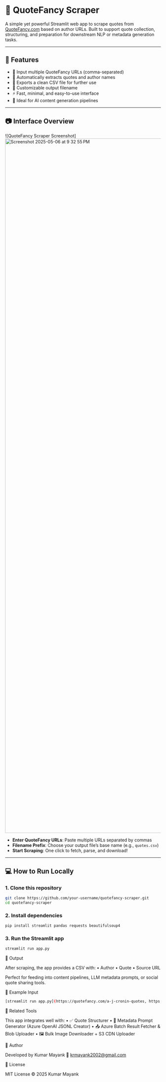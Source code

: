 # 📝 QuoteFancy Scraper

A simple yet powerful Streamlit web app to scrape quotes from [QuoteFancy.com](https://quotefancy.com/) based on author URLs. Built to support quote collection, structuring, and preparation for downstream NLP or metadata generation tasks.

---

## 🚀 Features

- 🔗 Input multiple QuoteFancy URLs (comma-separated)
- 🧠 Automatically extracts quotes and author names
- 📄 Exports a clean CSV file for further use
- 💾 Customizable output filename
- ⚡ Fast, minimal, and easy-to-use interface
- 🎯 Ideal for AI content generation pipelines

---

## 📷 Interface Overview

![QuoteFancy Scraper Screenshot]<img width="2240" alt="Screenshot 2025-05-06 at 9 32 55 PM" src="https://github.com/user-attachments/assets/67dce0f1-0a23-49fa-b8c9-f06ae7e9365c" />
 <!-- Replace with your own if hosted -->

- **Enter QuoteFancy URLs**: Paste multiple URLs separated by commas
- **Filename Prefix**: Choose your output file’s base name (e.g., `quotes.csv`)
- **Start Scraping**: One click to fetch, parse, and download!

---

## 💻 How to Run Locally

### 1. Clone this repository

```bash
git clone https://github.com/your-username/quotefancy-scraper.git
cd quotefancy-scraper
```

### 2. Install dependencies

```bash
pip install streamlit pandas requests beautifulsoup4
```

### 3. Run the Streamlit app

```bash
streamlit run app.py
```

📁 Output

After scraping, the app provides a CSV with:
	•	Author
	•	Quote
	•	Source URL

Perfect for feeding into content pipelines, LLM metadata prompts, or social quote sharing tools.

🔧 Example Input

```bash
[streamlit run app.py](https://quotefancy.com/a-j-cronin-quotes, https://quotefancy.com/a-j-hawk-quotes)
```

📌 Related Tools

This app integrates well with:
	•	✅ Quote Structurer
	•	🧠 Metadata Prompt Generator (Azure OpenAI JSONL Creator)
	•	📤 Azure Batch Result Fetcher & Blob Uploader
	•	🖼️ Bulk Image Downloader + S3 CDN Uploader


👤 Author

Developed by Kumar Mayank
📧 krmayank2002@gmail.com

📄 License

MIT License © 2025 Kumar Mayank

